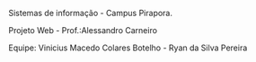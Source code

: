 Sistemas de informação - Campus Pirapora.

Projeto Web - Prof.:Alessandro Carneiro

Equipe:
Vinicius Macedo Colares Botelho -
Ryan da Silva Pereira

